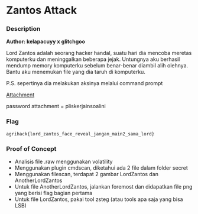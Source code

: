 # Zantos Attack

### Description

**Author: kelapacuyy x glitchgoo**

Lord Zantos adalah seorang hacker handal, suatu hari dia mencoba meretas komputerku dan meninggalkan beberapa jejak. Untungnya aku berhasil mendump memory komputerku sebelum benar-benar diambil alih olehnya. Bantu aku menemukan file yang dia taruh di komputerku.

P.S. sepertinya dia melakukan aksinya melalui command prompt

[Attachment](https://filetransfer.io/data-package/NPIjFz3U#link)

password attachment = pliskerjainsoalini

### Flag

`agrihack{lord_zantos_face_reveal_jangan_main2_sama_lord}`

### Proof of Concept
- Analisis file .raw menggunakan volatility
- Menggunakan plugin cmdscan, diketahui ada 2 file dalam folder secret
- Menggunakan filescan, terdapat 2 gambar LordZantos dan AnotherLordZantos
- Untuk file AnotherLordZantos, jalankan foremost dan didapatkan file png yang berisi flag bagian pertama
- Untuk file LordZantos, pakai tool zsteg (atau tools apa saja yang bisa LSB)
